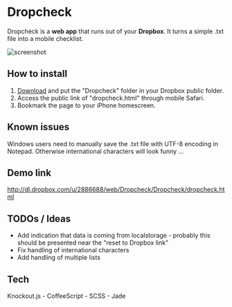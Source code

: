 Dropcheck
=========

Dropcheck is a **web app** that runs out of your **Dropbox**.
It turns a simple .txt file into a mobile checklist.

![screenshot](http://www.jakobloekkemadsen.com/wp-content/uploads/2011/09/dropcheck1.png)

How to install
--------------
1. [Download](https://github.com/jakobloekke/Dropcheck/zipball/master/ "Download Dropcheck") and put the "Dropcheck" folder in your Dropbox public folder.
3. Access the public link of "dropcheck.html" through mobile Safari.
4. Bookmark the page to your iPhone homescreen.

Known issues
------------
Windows users need to manually save the .txt file with UTF-8 encoding in Notepad. 
Otherwise international characters will look funny ...

Demo link
---------
http://dl.dropbox.com/u/2886688/web/Dropcheck/Dropcheck/dropcheck.html


TODOs / Ideas
-------------

* Add indication that data is coming from localstorage - probably this should be presented near the "reset to Dropbox link"
* Fix handling of international characters
* Add handling of multiple lists

Tech
----

Knockout.js - CoffeeScript - SCSS - Jade
